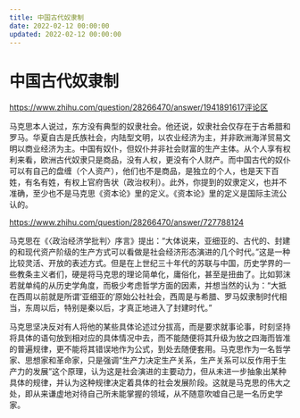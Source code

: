 ```yaml
---
title: 中国古代奴隶制
date: 2022-02-12 00:00:00
updated: 2022-02-12 00:00:00
---
```


# 中国古代奴隶制

https://www.zhihu.com/question/28266470/answer/1941891617评论区

马克思本人说过，东方没有典型的奴隶社会。他还说，奴隶社会仅存在于古希腊和罗马。华夏自古是氏族社会，内陆型文明，以农业经济为主，并非欧洲海洋贸易文明以商业经济为主。中国有奴仆，但奴仆并非社会财富的生产主体。从个人享有权利来看，欧洲古代奴隶只是商品，没有人权，更没有个人财产。而中国古代的奴仆可以有自己的盘缠（个人资产），他们也不是商品，是独立的个人，也是天下百姓，有名有姓，有权上官府告状（政治权利）。此外，你提到的奴隶定义，也并不准确，至少也不是马克思《资本论》里的定义。《资本论》里的定义是国际主流公认的。

https://www.zhihu.com/question/28266470/answer/727788124

马克思在《〈政治经济学批判〉序言》提出：“大体说来，亚细亚的、古代的、封建的和现代资产阶级的生产方式可以看做是社会经济形态演进的几个时代。”这是一种比较灵活、开放的表述方式。但是在上世纪三十年代的苏联与中国，历史学界的一些教条主义者们，硬是将马克思的理论简单化，庸俗化，甚至是扭曲了。比如郭沫若就单纯的从历史学角度，而极少考虑哲学方面的因素，并想当然的认为：“大抵在西周以前就是所谓‘亚细亚的’原始公社社会，西周是与希腊、罗马奴隶制时代相当，东周以后，特别是秦以后，才真正地进入了封建时代。”

马克思坚决反对有人将他的某些具体论述过分拔高，而是要求就事论事，时刻坚持将具体的语句放到相对应的具体情况中去，而不能随便将其升级为放之四海而皆准的普遍规律，更不能将其错误地作为公式，到处去随便套用。马克思作为一名哲学家、思想家和革命家，只是强调“生产力决定生产关系，生产关系可以反作用于生产力的发展”这个原理，认为这是社会演进的主要动力，但从未进一步抽象出某种具体的规律，并认为这种规律决定着具体的社会发展阶段。这就是马克思的伟大之处，即从来谦虚地对待自己所未能掌握的领域，从不随意吹嘘自己是一名历史学家。
